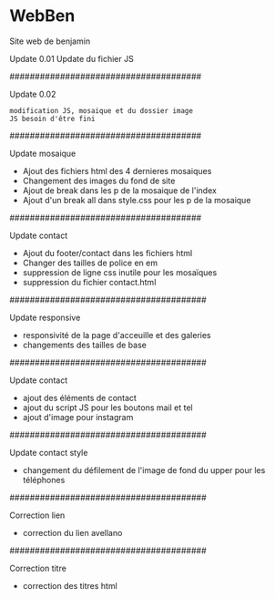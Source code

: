 # WebBen
Site web de benjamin

Update 0.01 Update du fichier JS

######################################

Update 0.02

    modification JS, mosaique et du dossier image
    JS besoin d'être fini

######################################

Update mosaique

- Ajout des fichiers html des 4 dernieres mosaiques
- Changement des images du fond de site
- Ajout de break dans les p de la mosaique de l'index
- Ajout d'un break all dans style.css pour les p de la mosaique

######################################

Update contact

- Ajout du footer/contact dans les fichiers html
- Changer des tailles de police en em
- suppression de ligne css inutile pour les mosaïques
- suppression du fichier contact.html

#######################################

Update responsive

- responsivité de la page d'acceuille et des galeries
- changements des tailles de base

#######################################

Update contact

- ajout des éléments de contact
- ajout du script JS pour les boutons mail et tel
- ajout d'image pour instagram

#######################################

Update contact style

- changement du défilement de l'image de fond du upper pour les téléphones

#######################################

Correction lien

- correction du lien avellano

#######################################

Correction titre

- correction des titres html
